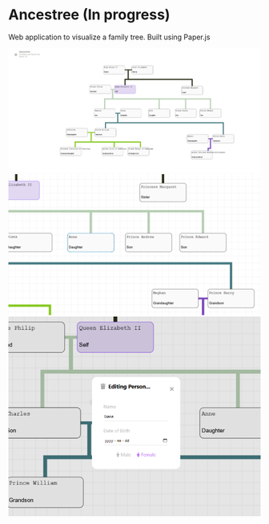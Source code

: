 # Ancestree (In progress)
 Web application to visualize a family tree. Built using Paper.js

<img src="demo.png" alt="Image of family tree"/>
<img src="demo1.png" alt="Image of family tree"/>
<img src="demo2.png" alt="Image of family tree"/>

